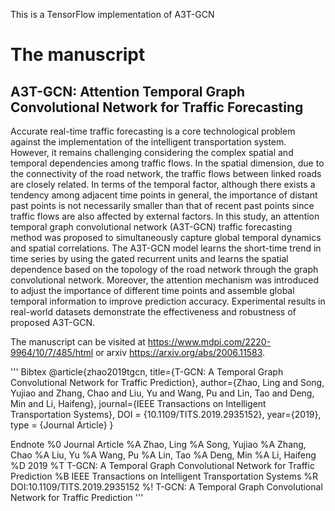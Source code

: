 This is a TensorFlow implementation of A3T-GCN
# The manuscript
## A3T-GCN: Attention Temporal Graph Convolutional Network for Traffic Forecasting

Accurate real-time traffic forecasting is a core technological problem against the implementation of the intelligent transportation system. However, it remains challenging considering the complex spatial and temporal dependencies among traffic flows. In the spatial dimension, due to the connectivity of the road network, the traffic flows between linked roads are closely related. In terms of the temporal factor, although there exists a tendency among adjacent time points in general, the importance of distant past points is not necessarily smaller than that of recent past points since traffic flows are also affected by external factors. In this study, an attention temporal graph convolutional network (A3T-GCN) traffic forecasting method was proposed to simultaneously capture global temporal dynamics and spatial correlations. The A3T-GCN model learns the short-time trend in time series by using the gated recurrent units and learns the spatial dependence based on the topology of the road network through the graph convolutional network. Moreover, the attention mechanism was introduced to adjust the importance of different time points and assemble global temporal information to improve prediction accuracy. Experimental results in real-world datasets demonstrate the effectiveness and robustness of proposed A3T-GCN. 

The manuscript can be visited at https://www.mdpi.com/2220-9964/10/7/485/html or arxiv https://arxiv.org/abs/2006.11583.

'''
Bibtex
@article{zhao2019tgcn,
    title={T-GCN: A Temporal Graph Convolutional Network for Traffic Prediction},
    author={Zhao, Ling and Song, Yujiao and Zhang, Chao and Liu, Yu and Wang, Pu and Lin, Tao and Deng, Min and Li, Haifeng},
    journal={IEEE Transactions on Intelligent Transportation Systems},
    DOI = {10.1109/TITS.2019.2935152},
    year={2019},
    type = {Journal Article}
}

Endnote
%0 Journal Article
%A Zhao, Ling
%A Song, Yujiao
%A Zhang, Chao
%A Liu, Yu
%A Wang, Pu
%A Lin, Tao
%A Deng, Min
%A Li, Haifeng
%D 2019
%T T-GCN: A Temporal Graph Convolutional Network for Traffic Prediction
%B IEEE Transactions on Intelligent Transportation Systems
%R DOI:10.1109/TITS.2019.2935152
%! T-GCN: A Temporal Graph Convolutional Network for Traffic Prediction
'''
